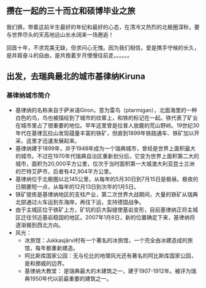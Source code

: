 ## 攒在一起的三十而立和硕博毕业之旅

我们俩，带着这前半生最好的年纪和最好的心态，在清冷又热烈的北极圈深秋，要与世界尽头的天高地远山长水阔来一场邂逅！

回首十年，不求完美无缺，但求问心无愧。因为我们相信，爱是携手守候的长久，是并肩奋斗的自由，是共挽着岁月慢慢往前走。。。。。。

## 出发，去瑞典最北的城市基律纳Kiruna

### 基律纳城市简介

- 基律纳的名称来自于萨米语Giron，意为雷鸟（ptarmigan），北面海里的一种白色的鸟，鸟也被描绘到了城市的纹章上，和铁的标记在一起。铁代表了矿业在城市里占了很重要的地位。早年这里曾是拉普人放鹿的荒山野岭。19世纪30年代在基律瓦拉山发现蕴量丰富的铁矿，但直到1899年铁路通车、铁矿加以开采，这里才迅速发展起来。
- 基律纳建于1899年，并于1948年成为一个瑞典城市，曾经是世界上面积最大的城市。不过在1970年代瑞典自治区重新划分后，它变为世界上面积第二大的城市，面积为20,000平方公里，仅次于当时面积第一大城澳大利亚昆士兰洲的芒特艾萨市，后者有42,904平方公里。
- 基律纳位于北极圈以北145公里，从每年的5月30日到7月15日是极昼。极夜的日期要短一点，从每年的12月13日到次年的1月5日。
- 铁矿提炼是基律纳地区的支柱产业，第二次世界大战期间，大量的铁矿从瑞典北部通过火车运到东海岸，再往下运，支持德国战争。
- 由于主城区位于铁矿上方，矿坑的巨大裂缝使基岩变形，目前基律纳正将主城区迁往邻近基岩稳固的地区。2007年1月8日，新的位置确定下来，基律纳将逐渐搬到西北方向。
- 风光：
    * 冰旅馆：Jukkasjärvi村有一个著名的冰旅馆，一个完全由冰建造成的旅馆，每年都重新建造。
    * 阿比斯库国家公园：无与伦比的地理风光还有著名的阿比斯库国家公园，是和挪威的边界。
    * 基律纳大教堂： 是瑞典最大的木建筑之一，建于1907-1912年。被评为瑞典1950年代以前最重要的建筑之一。